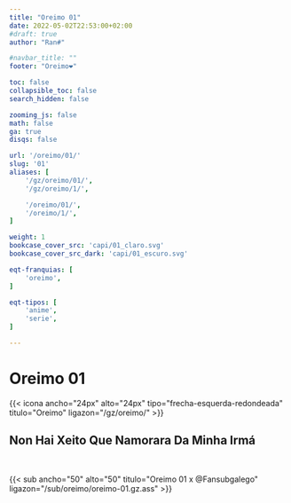 ```yaml
---
title: "Oreimo 01"
date: 2022-05-02T22:53:00+02:00
#draft: true
author: "Ran#"

#navbar_title: ""
footer: "Oreimo❤️"

toc: false
collapsible_toc: false
search_hidden: false

zooming_js: false
math: false
ga: true
disqs: false

url: '/oreimo/01/'
slug: '01'
aliases: [
    '/gz/oreimo/01/',
    '/gz/oreimo/1/',

    '/oreimo/01/',
    '/oreimo/1/',
]

weight: 1
bookcase_cover_src: 'capi/01_claro.svg'
bookcase_cover_src_dark: 'capi/01_escuro.svg'

eqt-franquias: [
    'oreimo',
]

eqt-tipos: [
    'anime',
    'serie',
]

---
```


# Oreimo 01

{{< icona ancho="24px" alto="24px" tipo="frecha-esquerda-redondeada" titulo="Oreimo" ligazon="/gz/oreimo/" >}}

## Non Hai Xeito Que Namorara Da Minha Irmá

<br>

{{< sub ancho="50" alto="50" titulo="Oreimo 01 x @Fansubgalego" ligazon="/sub/oreimo/oreimo-01.gz.ass" >}}
